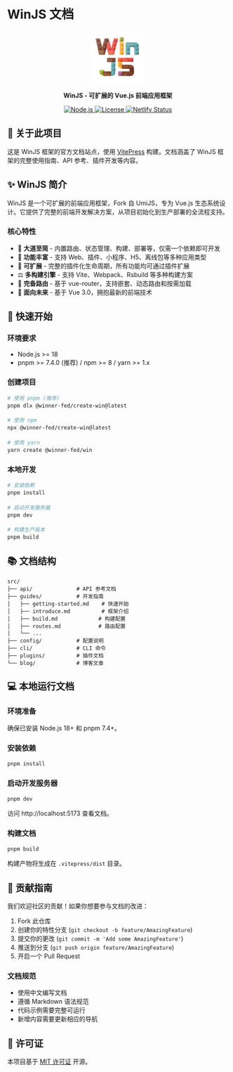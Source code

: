 # WinJS 文档

<p align="center">
  <img src="src/public/images/logo.png" width="120" alt="WinJS Logo">
</p>

<p align="center">
  <strong>WinJS - 可扩展的 Vue.js 前端应用框架</strong>
</p>

<p align="center">
  <a href="https://nodejs.org/">
    <img src="https://img.shields.io/badge/node-%3E%3D18-brightgreen.svg" alt="Node.js">
  </a>
  <a href="LICENSE">
    <img src="https://img.shields.io/badge/license-MIT-blue.svg" alt="License">
  </a>
  <a href="https://app.netlify.com/projects/winjs-docs/deploys">
    <img src="https://api.netlify.com/api/v1/badges/1b9b4475-68fe-4125-a8ad-d93955df7ac4/deploy-status" alt="Netlify Status">
  </a>
</p>

## 📖 关于此项目

这是 WinJS 框架的官方文档站点，使用 [VitePress](https://vitepress.dev/) 构建。文档涵盖了 WinJS 框架的完整使用指南、API
参考、插件开发等内容。

## ✨ WinJS 简介

WinJS 是一个可扩展的前端应用框架，Fork 自 UmiJS，专为 Vue.js 生态系统设计。它提供了完整的前端开发解决方案，从项目初始化到生产部署的全流程支持。

### 核心特性

- 💎 **大道至简** - 内置路由、状态管理、构建、部署等，仅需一个依赖即可开发
- 🎁 **功能丰富** - 支持 Web、插件、小程序、H5、离线包等多种应用类型
- 🎉 **可扩展** - 完整的插件化生命周期，所有功能均可通过插件扩展
- ⚖️ **多构建引擎** - 支持 Vite、Webpack、Rsbuild 等多种构建方案
- 🌴 **完备路由** - 基于 vue-router，支持嵌套、动态路由和按需加载
- 🚄 **面向未来** - 基于 Vue 3.0，拥抱最新的前端技术

## 🚀 快速开始

### 环境要求

- Node.js >= 18
- pnpm >= 7.4.0 (推荐) / npm >= 8 / yarn >= 1.x

### 创建项目

```bash
# 使用 pnpm (推荐)
pnpm dlx @winner-fed/create-win@latest

# 使用 npm
npx @winner-fed/create-win@latest

# 使用 yarn
yarn create @winner-fed/win
```

### 本地开发

```bash
# 安装依赖
pnpm install

# 启动开发服务器
pnpm dev

# 构建生产版本
pnpm build
```

## 📚 文档结构

```
src/
├── api/              # API 参考文档
├── guides/           # 开发指南
│   ├── getting-started.md    # 快速开始
│   ├── introduce.md          # 框架介绍
│   ├── build.md             # 构建配置
│   ├── routes.md            # 路由配置
│   └── ...
├── config/           # 配置说明
├── cli/              # CLI 命令
├── plugins/          # 插件文档
└── blog/             # 博客文章
```

## 💻 本地运行文档

### 环境准备

确保已安装 Node.js 18+ 和 pnpm 7.4+。

### 安装依赖

```bash
pnpm install
```

### 启动开发服务器

```bash
pnpm dev
```

访问 http://localhost:5173 查看文档。

### 构建文档

```bash
pnpm build
```

构建产物将生成在 `.vitepress/dist` 目录。

## 🤝 贡献指南

我们欢迎社区的贡献！如果你想要参与文档的改进：

1. Fork 此仓库
2. 创建你的特性分支 (`git checkout -b feature/AmazingFeature`)
3. 提交你的更改 (`git commit -m 'Add some AmazingFeature'`)
4. 推送到分支 (`git push origin feature/AmazingFeature`)
5. 开启一个 Pull Request

### 文档规范

- 使用中文编写文档
- 遵循 Markdown 语法规范
- 代码示例需要完整可运行
- 新增内容需要更新相应的导航

## 📄 许可证

本项目基于 [MIT 许可证](LICENSE) 开源。
